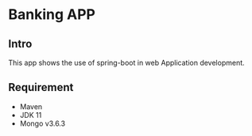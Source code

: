 # Banking APP

## Intro
This app shows the use of spring-boot in web Application development.
## Requirement
- Maven
- JDK 11
- Mongo v3.6.3



